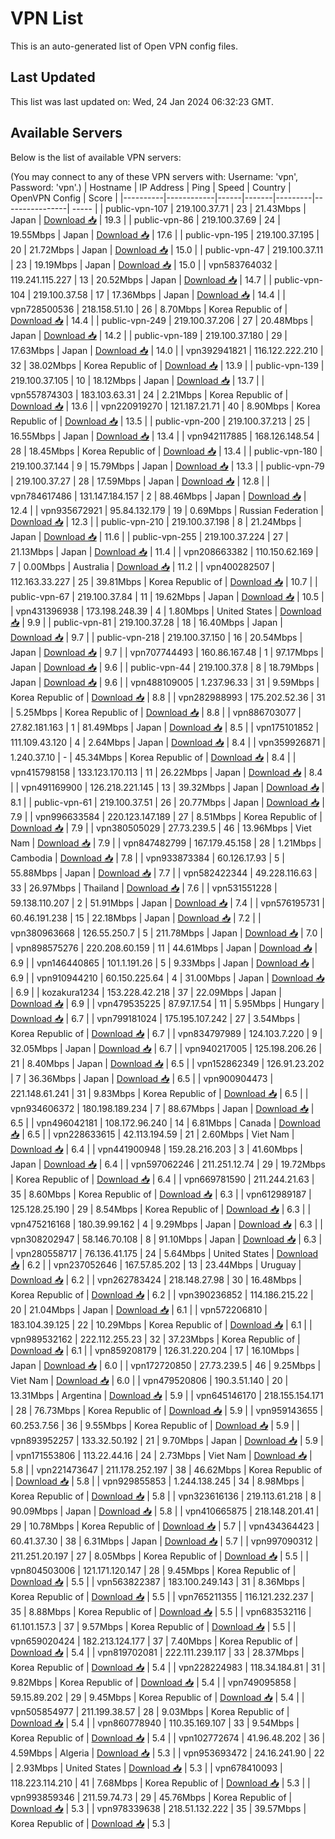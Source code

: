 # VPN List

This is an auto-generated list of Open VPN config files.

## Last Updated

This list was last updated on: Wed, 24 Jan 2024 06:32:23 GMT.

## Available Servers

Below is the list of available VPN servers:

(You may connect to any of these VPN servers with: Username: 'vpn', Password: 'vpn'.)
| Hostname | IP Address | Ping | Speed | Country | OpenVPN Config | Score |
|----------|------------|------|-------|---------|----------------| ----- |
| public-vpn-107 | 219.100.37.71 | 23 | 21.43Mbps | Japan | [Download 📥](./configs/server_0_JP.ovpn) | 19.3 |
| public-vpn-86 | 219.100.37.69 | 24 | 19.55Mbps | Japan | [Download 📥](./configs/server_1_JP.ovpn) | 17.6 |
| public-vpn-195 | 219.100.37.195 | 20 | 21.72Mbps | Japan | [Download 📥](./configs/server_2_JP.ovpn) | 15.0 |
| public-vpn-47 | 219.100.37.11 | 23 | 19.19Mbps | Japan | [Download 📥](./configs/server_3_JP.ovpn) | 15.0 |
| vpn583764032 | 119.241.115.227 | 13 | 20.52Mbps | Japan | [Download 📥](./configs/server_4_JP.ovpn) | 14.7 |
| public-vpn-104 | 219.100.37.58 | 17 | 17.36Mbps | Japan | [Download 📥](./configs/server_5_JP.ovpn) | 14.4 |
| vpn728500536 | 218.158.51.10 | 26 | 8.70Mbps | Korea Republic of | [Download 📥](./configs/server_6_KR.ovpn) | 14.4 |
| public-vpn-249 | 219.100.37.206 | 27 | 20.48Mbps | Japan | [Download 📥](./configs/server_7_JP.ovpn) | 14.2 |
| public-vpn-189 | 219.100.37.180 | 29 | 17.63Mbps | Japan | [Download 📥](./configs/server_8_JP.ovpn) | 14.0 |
| vpn392941821 | 116.122.222.210 | 32 | 38.02Mbps | Korea Republic of | [Download 📥](./configs/server_9_KR.ovpn) | 13.9 |
| public-vpn-139 | 219.100.37.105 | 10 | 18.12Mbps | Japan | [Download 📥](./configs/server_10_JP.ovpn) | 13.7 |
| vpn557874303 | 183.103.63.31 | 24 | 2.21Mbps | Korea Republic of | [Download 📥](./configs/server_11_KR.ovpn) | 13.6 |
| vpn220919270 | 121.187.21.71 | 40 | 8.90Mbps | Korea Republic of | [Download 📥](./configs/server_12_KR.ovpn) | 13.5 |
| public-vpn-200 | 219.100.37.213 | 25 | 16.55Mbps | Japan | [Download 📥](./configs/server_13_JP.ovpn) | 13.4 |
| vpn942117885 | 168.126.148.54 | 28 | 18.45Mbps | Korea Republic of | [Download 📥](./configs/server_14_KR.ovpn) | 13.4 |
| public-vpn-180 | 219.100.37.144 | 9 | 15.79Mbps | Japan | [Download 📥](./configs/server_15_JP.ovpn) | 13.3 |
| public-vpn-79 | 219.100.37.27 | 28 | 17.59Mbps | Japan | [Download 📥](./configs/server_16_JP.ovpn) | 12.8 |
| vpn784617486 | 131.147.184.157 | 2 | 88.46Mbps | Japan | [Download 📥](./configs/server_17_JP.ovpn) | 12.4 |
| vpn935672921 | 95.84.132.179 | 19 | 0.69Mbps | Russian Federation | [Download 📥](./configs/server_18_RU.ovpn) | 12.3 |
| public-vpn-210 | 219.100.37.198 | 8 | 21.24Mbps | Japan | [Download 📥](./configs/server_19_JP.ovpn) | 11.6 |
| public-vpn-255 | 219.100.37.224 | 27 | 21.13Mbps | Japan | [Download 📥](./configs/server_20_JP.ovpn) | 11.4 |
| vpn208663382 | 110.150.62.169 | 7 | 0.00Mbps | Australia | [Download 📥](./configs/server_21_AU.ovpn) | 11.2 |
| vpn400282507 | 112.163.33.227 | 25 | 39.81Mbps | Korea Republic of | [Download 📥](./configs/server_22_KR.ovpn) | 10.7 |
| public-vpn-67 | 219.100.37.84 | 11 | 19.62Mbps | Japan | [Download 📥](./configs/server_23_JP.ovpn) | 10.5 |
| vpn431396938 | 173.198.248.39 | 4 | 1.80Mbps | United States | [Download 📥](./configs/server_24_US.ovpn) | 9.9 |
| public-vpn-81 | 219.100.37.28 | 18 | 16.40Mbps | Japan | [Download 📥](./configs/server_25_JP.ovpn) | 9.7 |
| public-vpn-218 | 219.100.37.150 | 16 | 20.54Mbps | Japan | [Download 📥](./configs/server_26_JP.ovpn) | 9.7 |
| vpn707744493 | 160.86.167.48 | 1 | 97.17Mbps | Japan | [Download 📥](./configs/server_27_JP.ovpn) | 9.6 |
| public-vpn-44 | 219.100.37.8 | 8 | 18.79Mbps | Japan | [Download 📥](./configs/server_28_JP.ovpn) | 9.6 |
| vpn488109005 | 1.237.96.33 | 31 | 9.59Mbps | Korea Republic of | [Download 📥](./configs/server_29_KR.ovpn) | 8.8 |
| vpn282988993 | 175.202.52.36 | 31 | 5.25Mbps | Korea Republic of | [Download 📥](./configs/server_30_KR.ovpn) | 8.8 |
| vpn886703077 | 27.82.181.163 | 1 | 81.49Mbps | Japan | [Download 📥](./configs/server_31_JP.ovpn) | 8.5 |
| vpn175101852 | 111.109.43.120 | 4 | 2.64Mbps | Japan | [Download 📥](./configs/server_32_JP.ovpn) | 8.4 |
| vpn359926871 | 1.240.37.10 | - | 45.34Mbps | Korea Republic of | [Download 📥](./configs/server_33_KR.ovpn) | 8.4 |
| vpn415798158 | 133.123.170.113 | 11 | 26.22Mbps | Japan | [Download 📥](./configs/server_34_JP.ovpn) | 8.4 |
| vpn491169900 | 126.218.221.145 | 13 | 39.32Mbps | Japan | [Download 📥](./configs/server_35_JP.ovpn) | 8.1 |
| public-vpn-61 | 219.100.37.51 | 26 | 20.77Mbps | Japan | [Download 📥](./configs/server_36_JP.ovpn) | 7.9 |
| vpn996633584 | 220.123.147.189 | 27 | 8.51Mbps | Korea Republic of | [Download 📥](./configs/server_37_KR.ovpn) | 7.9 |
| vpn380505029 | 27.73.239.5 | 46 | 13.96Mbps | Viet Nam | [Download 📥](./configs/server_38_VN.ovpn) | 7.9 |
| vpn847482799 | 167.179.45.158 | 28 | 1.21Mbps | Cambodia | [Download 📥](./configs/server_39_KH.ovpn) | 7.8 |
| vpn933873384 | 60.126.17.93 | 5 | 55.88Mbps | Japan | [Download 📥](./configs/server_40_JP.ovpn) | 7.7 |
| vpn582422344 | 49.228.116.63 | 33 | 26.97Mbps | Thailand | [Download 📥](./configs/server_41_TH.ovpn) | 7.6 |
| vpn531551228 | 59.138.110.207 | 2 | 51.91Mbps | Japan | [Download 📥](./configs/server_42_JP.ovpn) | 7.4 |
| vpn576195731 | 60.46.191.238 | 15 | 22.18Mbps | Japan | [Download 📥](./configs/server_43_JP.ovpn) | 7.2 |
| vpn380963668 | 126.55.250.7 | 5 | 211.78Mbps | Japan | [Download 📥](./configs/server_44_JP.ovpn) | 7.0 |
| vpn898575276 | 220.208.60.159 | 11 | 44.61Mbps | Japan | [Download 📥](./configs/server_45_JP.ovpn) | 6.9 |
| vpn146440865 | 101.1.191.26 | 5 | 9.33Mbps | Japan | [Download 📥](./configs/server_46_JP.ovpn) | 6.9 |
| vpn910944210 | 60.150.225.64 | 4 | 31.00Mbps | Japan | [Download 📥](./configs/server_47_JP.ovpn) | 6.9 |
| kozakura1234 | 153.228.42.218 | 37 | 22.09Mbps | Japan | [Download 📥](./configs/server_48_JP.ovpn) | 6.9 |
| vpn479535225 | 87.97.17.54 | 11 | 5.95Mbps | Hungary | [Download 📥](./configs/server_49_HU.ovpn) | 6.7 |
| vpn799181024 | 175.195.107.242 | 27 | 3.54Mbps | Korea Republic of | [Download 📥](./configs/server_50_KR.ovpn) | 6.7 |
| vpn834797989 | 124.103.7.220 | 9 | 32.05Mbps | Japan | [Download 📥](./configs/server_51_JP.ovpn) | 6.7 |
| vpn940217005 | 125.198.206.26 | 21 | 8.40Mbps | Japan | [Download 📥](./configs/server_52_JP.ovpn) | 6.5 |
| vpn152862349 | 126.91.23.202 | 7 | 36.36Mbps | Japan | [Download 📥](./configs/server_53_JP.ovpn) | 6.5 |
| vpn900904473 | 221.148.61.241 | 31 | 9.83Mbps | Korea Republic of | [Download 📥](./configs/server_54_KR.ovpn) | 6.5 |
| vpn934606372 | 180.198.189.234 | 7 | 88.67Mbps | Japan | [Download 📥](./configs/server_55_JP.ovpn) | 6.5 |
| vpn496042181 | 108.172.96.240 | 14 | 6.81Mbps | Canada | [Download 📥](./configs/server_56_CA.ovpn) | 6.5 |
| vpn228633615 | 42.113.194.59 | 21 | 2.60Mbps | Viet Nam | [Download 📥](./configs/server_57_VN.ovpn) | 6.4 |
| vpn441900948 | 159.28.216.203 | 3 | 41.60Mbps | Japan | [Download 📥](./configs/server_58_JP.ovpn) | 6.4 |
| vpn597062246 | 211.251.12.74 | 29 | 19.72Mbps | Korea Republic of | [Download 📥](./configs/server_59_KR.ovpn) | 6.4 |
| vpn669781590 | 211.244.21.63 | 35 | 8.60Mbps | Korea Republic of | [Download 📥](./configs/server_60_KR.ovpn) | 6.3 |
| vpn612989187 | 125.128.25.190 | 29 | 8.54Mbps | Korea Republic of | [Download 📥](./configs/server_61_KR.ovpn) | 6.3 |
| vpn475216168 | 180.39.99.162 | 4 | 9.29Mbps | Japan | [Download 📥](./configs/server_62_JP.ovpn) | 6.3 |
| vpn308202947 | 58.146.70.108 | 8 | 91.10Mbps | Japan | [Download 📥](./configs/server_63_JP.ovpn) | 6.3 |
| vpn280558717 | 76.136.41.175 | 24 | 5.64Mbps | United States | [Download 📥](./configs/server_64_US.ovpn) | 6.2 |
| vpn237052646 | 167.57.85.202 | 13 | 23.44Mbps | Uruguay | [Download 📥](./configs/server_65_UY.ovpn) | 6.2 |
| vpn262783424 | 218.148.27.98 | 30 | 16.48Mbps | Korea Republic of | [Download 📥](./configs/server_66_KR.ovpn) | 6.2 |
| vpn390236852 | 114.186.215.22 | 20 | 21.04Mbps | Japan | [Download 📥](./configs/server_67_JP.ovpn) | 6.1 |
| vpn572206810 | 183.104.39.125 | 22 | 10.29Mbps | Korea Republic of | [Download 📥](./configs/server_68_KR.ovpn) | 6.1 |
| vpn989532162 | 222.112.255.23 | 32 | 37.23Mbps | Korea Republic of | [Download 📥](./configs/server_69_KR.ovpn) | 6.1 |
| vpn859208179 | 126.31.220.204 | 17 | 16.10Mbps | Japan | [Download 📥](./configs/server_70_JP.ovpn) | 6.0 |
| vpn172720850 | 27.73.239.5 | 46 | 9.25Mbps | Viet Nam | [Download 📥](./configs/server_71_VN.ovpn) | 6.0 |
| vpn479520806 | 190.3.51.140 | 20 | 13.31Mbps | Argentina | [Download 📥](./configs/server_72_AR.ovpn) | 5.9 |
| vpn645146170 | 218.155.154.171 | 28 | 76.73Mbps | Korea Republic of | [Download 📥](./configs/server_73_KR.ovpn) | 5.9 |
| vpn959143655 | 60.253.7.56 | 36 | 9.55Mbps | Korea Republic of | [Download 📥](./configs/server_74_KR.ovpn) | 5.9 |
| vpn893952257 | 133.32.50.192 | 21 | 9.70Mbps | Japan | [Download 📥](./configs/server_75_JP.ovpn) | 5.9 |
| vpn171553806 | 113.22.44.16 | 24 | 2.73Mbps | Viet Nam | [Download 📥](./configs/server_76_VN.ovpn) | 5.8 |
| vpn221473647 | 211.178.252.197 | 38 | 46.62Mbps | Korea Republic of | [Download 📥](./configs/server_77_KR.ovpn) | 5.8 |
| vpn929855853 | 1.244.138.245 | 34 | 8.98Mbps | Korea Republic of | [Download 📥](./configs/server_78_KR.ovpn) | 5.8 |
| vpn323616136 | 219.113.61.218 | 8 | 90.09Mbps | Japan | [Download 📥](./configs/server_79_JP.ovpn) | 5.8 |
| vpn410665875 | 218.148.201.41 | 29 | 10.78Mbps | Korea Republic of | [Download 📥](./configs/server_80_KR.ovpn) | 5.7 |
| vpn434364423 | 60.41.37.30 | 38 | 6.31Mbps | Japan | [Download 📥](./configs/server_81_JP.ovpn) | 5.7 |
| vpn997090312 | 211.251.20.197 | 27 | 8.05Mbps | Korea Republic of | [Download 📥](./configs/server_82_KR.ovpn) | 5.5 |
| vpn804503006 | 121.171.120.147 | 28 | 9.45Mbps | Korea Republic of | [Download 📥](./configs/server_83_KR.ovpn) | 5.5 |
| vpn563822387 | 183.100.249.143 | 31 | 8.36Mbps | Korea Republic of | [Download 📥](./configs/server_84_KR.ovpn) | 5.5 |
| vpn765211355 | 116.121.232.237 | 35 | 8.88Mbps | Korea Republic of | [Download 📥](./configs/server_85_KR.ovpn) | 5.5 |
| vpn683532116 | 61.101.157.3 | 37 | 9.57Mbps | Korea Republic of | [Download 📥](./configs/server_86_KR.ovpn) | 5.5 |
| vpn659020424 | 182.213.124.177 | 37 | 7.40Mbps | Korea Republic of | [Download 📥](./configs/server_87_KR.ovpn) | 5.4 |
| vpn819702081 | 222.111.239.117 | 33 | 28.37Mbps | Korea Republic of | [Download 📥](./configs/server_88_KR.ovpn) | 5.4 |
| vpn228224983 | 118.34.184.81 | 31 | 9.82Mbps | Korea Republic of | [Download 📥](./configs/server_89_KR.ovpn) | 5.4 |
| vpn749095858 | 59.15.89.202 | 29 | 9.45Mbps | Korea Republic of | [Download 📥](./configs/server_90_KR.ovpn) | 5.4 |
| vpn505854977 | 211.199.38.57 | 28 | 9.03Mbps | Korea Republic of | [Download 📥](./configs/server_91_KR.ovpn) | 5.4 |
| vpn860778940 | 110.35.169.107 | 33 | 9.54Mbps | Korea Republic of | [Download 📥](./configs/server_92_KR.ovpn) | 5.4 |
| vpn102772674 | 41.96.48.202 | 36 | 4.59Mbps | Algeria | [Download 📥](./configs/server_93_DZ.ovpn) | 5.3 |
| vpn953693472 | 24.16.241.90 | 22 | 2.93Mbps | United States | [Download 📥](./configs/server_94_US.ovpn) | 5.3 |
| vpn678410093 | 118.223.114.210 | 41 | 7.68Mbps | Korea Republic of | [Download 📥](./configs/server_95_KR.ovpn) | 5.3 |
| vpn993859346 | 211.59.74.73 | 29 | 45.76Mbps | Korea Republic of | [Download 📥](./configs/server_96_KR.ovpn) | 5.3 |
| vpn978339638 | 218.51.132.222 | 35 | 39.57Mbps | Korea Republic of | [Download 📥](./configs/server_97_KR.ovpn) | 5.3 |
